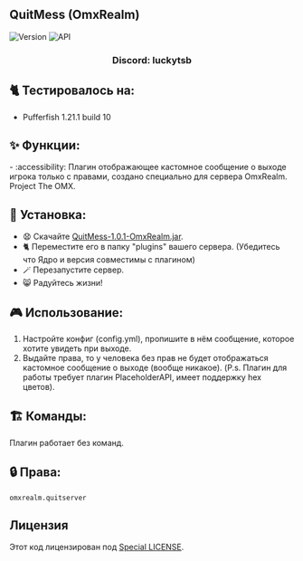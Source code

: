 ## QuitMess (OmxRealm)

![Version](https://img.shields.io/badge/Версия-1.0.1-blue.svg)
![API](https://img.shields.io/badge/Spigot%201.21%2B-blue.svg)

<h3 align="center">Discord: luckytsb</h3>

## 🐈 Тестировалось на:
- Pufferfish 1.21.1 build 10

## ✨ Функции:

-️ :accessibility: Плагин отображающее кастомное сообщение о выходе игрока только с правами, создано специально для сервера OmxRealm. Project The OMX.

## 🚀 Установка:

- 😧 Скачайте <a href="https://github.com/Hacker123ter/QuitMess-OmxRealm/raw/QuitMess/target/QuitMess-1.0.1-OmxRealm.jar" target="_blank">QuitMess-1.0.1-OmxRealm.jar</a>.
- 🐈 Переместите его в папку "plugins" вашего сервера. (Убедитесь что Ядро и версия совместимы с плагином)
- 🪄 Перезапустите сервер.
- 😸 Радуйтесь жизни!

## 🎮 Использование:

1. Настройте конфиг (config.yml), пропишите в нём сообщение, которое хотите увидеть при выходе.
2. Выдайте права, то у человека без прав не будет отображаться кастомное сообщение о выходе (вообще никакое).
(P.s. Плагин для работы требует плагин PlaceholderAPI, имеет поддержку hex цветов).

## 🏗️ Команды:

Плагин работает без команд.

## 🔒 Права:
`omxrealm.quitserver`

## Лицензия

Этот код лицензирован под [Special LICENSE](LICENSE.MD).
